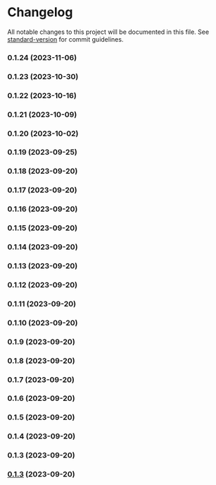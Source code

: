 # Changelog

All notable changes to this project will be documented in this file. See [standard-version](https://github.com/conventional-changelog/standard-version) for commit guidelines.

### 0.1.24 (2023-11-06)

### 0.1.23 (2023-10-30)

### 0.1.22 (2023-10-16)

### 0.1.21 (2023-10-09)

### 0.1.20 (2023-10-02)

### 0.1.19 (2023-09-25)

### 0.1.18 (2023-09-20)

### 0.1.17 (2023-09-20)

### 0.1.16 (2023-09-20)

### 0.1.15 (2023-09-20)

### 0.1.14 (2023-09-20)

### 0.1.13 (2023-09-20)

### 0.1.12 (2023-09-20)

### 0.1.11 (2023-09-20)

### 0.1.10 (2023-09-20)

### 0.1.9 (2023-09-20)

### 0.1.8 (2023-09-20)

### 0.1.7 (2023-09-20)

### 0.1.6 (2023-09-20)

### 0.1.5 (2023-09-20)

### 0.1.4 (2023-09-20)

### 0.1.3 (2023-09-20)

### [0.1.3](https://github.com/nmccready/aws-play/compare/v0.1.2...v0.1.3) (2023-09-20)
